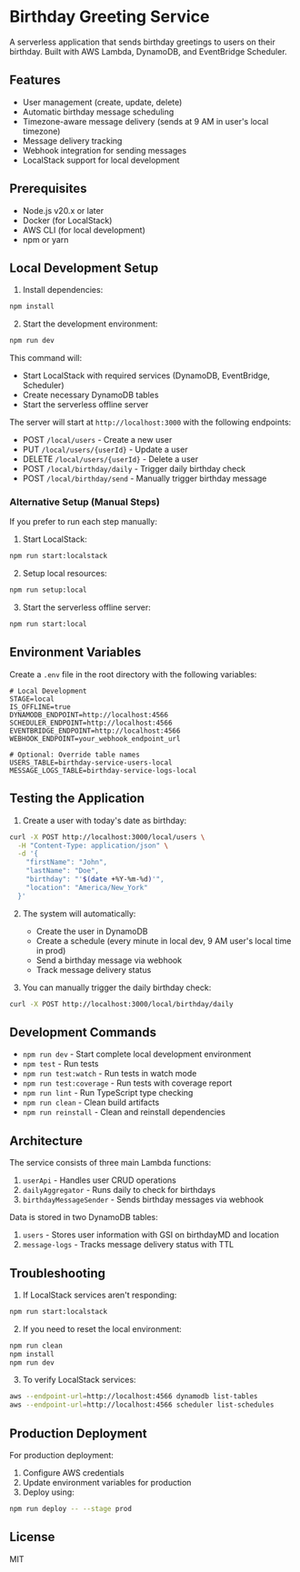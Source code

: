 # Birthday Greeting Service

A serverless application that sends birthday greetings to users on their birthday. Built with AWS Lambda, DynamoDB, and EventBridge Scheduler.

## Features

- User management (create, update, delete)
- Automatic birthday message scheduling
- Timezone-aware message delivery (sends at 9 AM in user's local timezone)
- Message delivery tracking
- Webhook integration for sending messages
- LocalStack support for local development

## Prerequisites

- Node.js v20.x or later
- Docker (for LocalStack)
- AWS CLI (for local development)
- npm or yarn

## Local Development Setup

1. Install dependencies:
```bash
npm install
```

2. Start the development environment:
```bash
npm run dev
```

This command will:
- Start LocalStack with required services (DynamoDB, EventBridge, Scheduler)
- Create necessary DynamoDB tables
- Start the serverless offline server

The server will start at `http://localhost:3000` with the following endpoints:
- POST `/local/users` - Create a new user
- PUT `/local/users/{userId}` - Update a user
- DELETE `/local/users/{userId}` - Delete a user
- POST `/local/birthday/daily` - Trigger daily birthday check
- POST `/local/birthday/send` - Manually trigger birthday message

### Alternative Setup (Manual Steps)

If you prefer to run each step manually:

1. Start LocalStack:
```bash
npm run start:localstack
```

2. Setup local resources:
```bash
npm run setup:local
```

3. Start the serverless offline server:
```bash
npm run start:local
```

## Environment Variables

Create a `.env` file in the root directory with the following variables:

```env
# Local Development
STAGE=local
IS_OFFLINE=true
DYNAMODB_ENDPOINT=http://localhost:4566
SCHEDULER_ENDPOINT=http://localhost:4566
EVENTBRIDGE_ENDPOINT=http://localhost:4566
WEBHOOK_ENDPOINT=your_webhook_endpoint_url

# Optional: Override table names
USERS_TABLE=birthday-service-users-local
MESSAGE_LOGS_TABLE=birthday-service-logs-local
```

## Testing the Application

1. Create a user with today's date as birthday:
```bash
curl -X POST http://localhost:3000/local/users \
  -H "Content-Type: application/json" \
  -d '{
    "firstName": "John",
    "lastName": "Doe",
    "birthday": "'$(date +%Y-%m-%d)'",
    "location": "America/New_York"
  }'
```

2. The system will automatically:
   - Create the user in DynamoDB
   - Create a schedule (every minute in local dev, 9 AM user's local time in prod)
   - Send a birthday message via webhook
   - Track message delivery status

3. You can manually trigger the daily birthday check:
```bash
curl -X POST http://localhost:3000/local/birthday/daily
```

## Development Commands

- `npm run dev` - Start complete local development environment
- `npm test` - Run tests
- `npm run test:watch` - Run tests in watch mode
- `npm run test:coverage` - Run tests with coverage report
- `npm run lint` - Run TypeScript type checking
- `npm run clean` - Clean build artifacts
- `npm run reinstall` - Clean and reinstall dependencies

## Architecture

The service consists of three main Lambda functions:
1. `userApi` - Handles user CRUD operations
2. `dailyAggregator` - Runs daily to check for birthdays
3. `birthdayMessageSender` - Sends birthday messages via webhook

Data is stored in two DynamoDB tables:
1. `users` - Stores user information with GSI on birthdayMD and location
2. `message-logs` - Tracks message delivery status with TTL

## Troubleshooting

1. If LocalStack services aren't responding:
```bash
npm run start:localstack
```

2. If you need to reset the local environment:
```bash
npm run clean
npm install
npm run dev
```

3. To verify LocalStack services:
```bash
aws --endpoint-url=http://localhost:4566 dynamodb list-tables
aws --endpoint-url=http://localhost:4566 scheduler list-schedules
```

## Production Deployment

For production deployment:

1. Configure AWS credentials
2. Update environment variables for production
3. Deploy using:
```bash
npm run deploy -- --stage prod
```

## License

MIT 